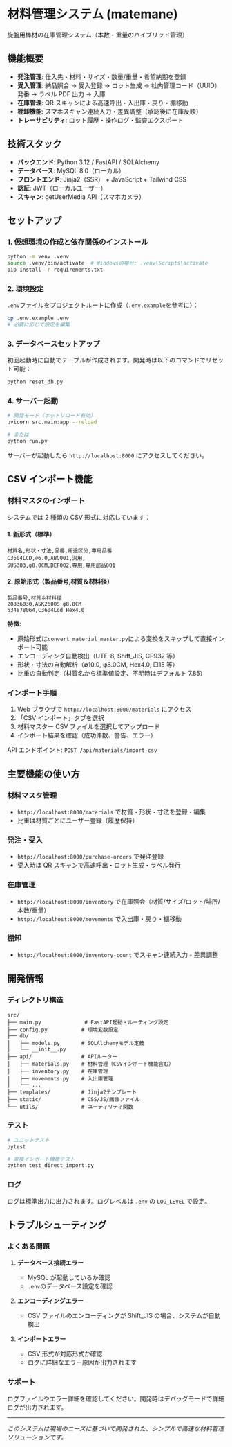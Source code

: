 # 材料管理システム (matemane)

旋盤用棒材の在庫管理システム（本数・重量のハイブリッド管理）

## 機能概要

- **発注管理**: 仕入先・材料・サイズ・数量/重量・希望納期を登録
- **受入管理**: 納品照合 → 受入登録 → ロット生成 → 社内管理コード（UUID）発番 → ラベル PDF 出力 → 入庫
- **在庫管理**: QR スキャンによる高速呼出・入出庫・戻り・棚移動
- **棚卸機能**: スマホスキャン連続入力・差異調整（承認後に在庫反映）
- **トレーサビリティ**: ロット履歴・操作ログ・監査エクスポート

## 技術スタック

- **バックエンド**: Python 3.12 / FastAPI / SQLAlchemy
- **データベース**: MySQL 8.0（ローカル）
- **フロントエンド**: Jinja2（SSR） + JavaScript + Tailwind CSS
- **認証**: JWT（ローカルユーザー）
- **スキャン**: getUserMedia API（スマホカメラ）

## セットアップ

### 1. 仮想環境の作成と依存関係のインストール

```bash
python -m venv .venv
source .venv/bin/activate  # Windowsの場合: .venv\Scripts\activate
pip install -r requirements.txt
```

### 2. 環境設定

`.env`ファイルをプロジェクトルートに作成（`.env.example`を参考に）：

```bash
cp .env.example .env
# 必要に応じて設定を編集
```

### 3. データベースセットアップ

初回起動時に自動でテーブルが作成されます。開発時は以下のコマンドでリセット可能：

```bash
python reset_db.py
```

### 4. サーバー起動

```bash
# 開発モード（ホットリロード有効）
uvicorn src.main:app --reload

# または
python run.py
```

サーバーが起動したら `http://localhost:8000` にアクセスしてください。

## CSV インポート機能

### 材料マスタのインポート

システムでは 2 種類の CSV 形式に対応しています：

#### 1. 新形式（標準）

```csv
材質名,形状・寸法,品番,用途区分,専用品番
C3604LCD,∅6.0,ABC001,汎用,
SUS303,φ8.0CM,DEF002,専用,専用部品001
```

#### 2. 原始形式（製品番号,材質＆材料径）

```csv
製品番号,材質＆材料径
20836030,ASK2600S φ8.0CM
634878064,C3604Lcd Hex4.0
```

**特徴**:

- 原始形式は`convert_material_master.py`による変換をスキップして直接インポート可能
- エンコーディング自動検出（UTF-8, Shift_JIS, CP932 等）
- 形状・寸法の自動解析（∅10.0, φ8.0CM, Hex4.0, □15 等）
- 比重の自動判定（材質名から標準値設定、不明時はデフォルト 7.85）

### インポート手順

1. Web ブラウザで `http://localhost:8000/materials` にアクセス
2. 「CSV インポート」タブを選択
3. 材料マスター CSV ファイルを選択してアップロード
4. インポート結果を確認（成功件数、警告、エラー）

API エンドポイント: `POST /api/materials/import-csv`

## 主要機能の使い方

### 材料マスタ管理

- `http://localhost:8000/materials` で材質・形状・寸法を登録・編集
- 比重は材質ごとにユーザー登録（履歴保持）

### 発注・受入

- `http://localhost:8000/purchase-orders` で発注登録
- 受入時は QR スキャンで高速呼出・ロット生成・ラベル発行

### 在庫管理

- `http://localhost:8000/inventory` で在庫照会（材質/サイズ/ロット/場所/本数/重量）
- `http://localhost:8000/movements` で入出庫・戻り・棚移動

### 棚卸

- `http://localhost:8000/inventory-count` でスキャン連続入力・差異調整

## 開発情報

### ディレクトリ構造

```
src/
├── main.py              # FastAPI起動・ルーティング設定
├── config.py           # 環境変数設定
├── db/
│   ├── models.py       # SQLAlchemyモデル定義
│   └── __init__.py
├── api/                # APIルーター
│   ├── materials.py    # 材料管理（CSVインポート機能含む）
│   ├── inventory.py    # 在庫管理
│   ├── movements.py    # 入出庫管理
│   └── ...
├── templates/          # Jinja2テンプレート
├── static/             # CSS/JS/画像ファイル
└── utils/              # ユーティリティ関数
```

### テスト

```bash
# ユニットテスト
pytest

# 直接インポート機能テスト
python test_direct_import.py
```

### ログ

ログは標準出力に出力されます。ログレベルは `.env` の `LOG_LEVEL` で設定。

## トラブルシューティング

### よくある問題

1. **データベース接続エラー**

   - MySQL が起動しているか確認
   - `.env`のデータベース設定を確認

2. **エンコーディングエラー**

   - CSV ファイルのエンコーディングが Shift_JIS の場合、システムが自動検出

3. **インポートエラー**
   - CSV 形式が対応形式か確認
   - ログに詳細なエラー原因が出力されます

### サポート

ログファイルやエラー詳細を確認してください。開発時はデバッグモードで詳細ログが出力されます。

---

_このシステムは現場のニーズに基づいて開発された、シンプルで高速な材料管理ソリューションです。_

